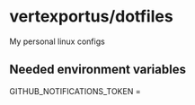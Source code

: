 # vertexportus/dotfiles

My personal linux configs

## Needed environment variables
GITHUB_NOTIFICATIONS_TOKEN = <access token>